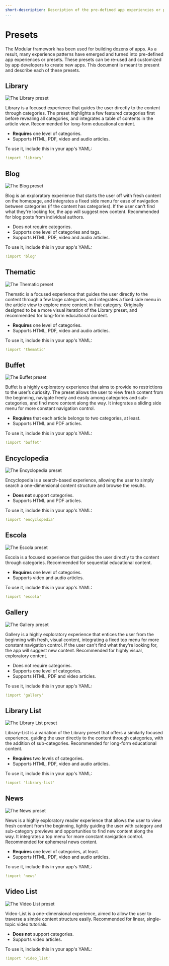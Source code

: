 ```yaml
---
short-description: Description of the pre-defined app experiencies or presets
...
```

# Presets

The Modular framework has been used for building dozens of apps. As a result, many experience patterns have emerged and turned into pre-defined app experiences or presets. These presets can be re-used and customized by app developers to create new apps. This document is meant to present and describe each of these presets.

## Library

![The Library preset](images/presets/library.svg)

Library is a focused experience that guides the user directly to the content through categories. The preset highlights a few featured categories first before revealing all categories, and integrates a table of contents in the article view. Recommended for long-form educational content.

* **Requires** one level of categories.
* Supports HTML, PDF, video and audio articles.

To use it, include this in your app's YAML:

```yaml
!import 'library'
```

## Blog

![The Blog preset](images/presets/blog.svg)

Blog is an exploratory experience that starts the user off with fresh content on the homepage, and integrates a fixed side menu for ease of navigation between categories (if the content has categories). If the user can't find what they're looking for, the app will suggest new content. Recommended for blog posts from individual authors.

* Does not require categories.
* Supports one level of categories and tags.
* Supports HTML, PDF, video and audio articles.

To use it, include this in your app's YAML:

```yaml
!import 'blog'
```

## Thematic

![The Thematic preset](images/presets/thematic.svg)

Thematic is a focused experience that guides the user directly to the content through a few large categories, and integrates a fixed side menu in the article view to explore more content in that category. Originally designed to be a more visual iteration of the Library preset, and recommended for long-form educational content.

* **Requires** one level of categories.
* Supports HTML, PDF, video and audio articles.

To use it, include this in your app's YAML:

```yaml
!import 'thematic'
```

## Buffet

![The Buffet preset](images/presets/buffet.svg)

Buffet is a highly exploratory experience that aims to provide no restrictions to the user’s curiosity. The preset allows the user to view fresh content from the beginning, navigate freely and easily among categories and sub-categories, and find more content along the way. It integrates a sliding side menu for more constant navigation control.

* **Requires** that each article belongs to two categories, at least.
* Supports HTML and PDF articles.

To use it, include this in your app's YAML:

```yaml
!import 'buffet'
```

## Encyclopedia

![The Encyclopedia preset](images/presets/encyclopedia.svg)

Encyclopedia is a search-based experience, allowing the user to simply search a one-dimensional content structure and browse the results.

* **Does not** support categories.
* Supports HTML and PDF articles.

To use it, include this in your app's YAML:

```yaml
!import 'encyclopedia'
```

## Escola

![The Escola preset](images/presets/escola.svg)

Escola is a focused experience that guides the user directly to the content through categories. Recommended for sequential educational content.

* **Requires** one level of categories.
* Supports video and audio articles.

To use it, include this in your app's YAML:

```yaml
!import 'escola'
```

## Gallery

![The Gallery preset](images/presets/gallery.svg)

Gallery is a highly exploratory experience that entices the user from the beginning with fresh, visual content, integrating a fixed top menu for more constant navigation control. If the user can't find what they're looking for, the app will suggest new content. Recommended for highly visual, exploratory content.

* Does not require categories.
* Supports one level of categories.
* Supports HTML, PDF and video articles.

To use it, include this in your app's YAML:

```yaml
!import 'gallery'
```

## Library List

![The Library List preset](images/presets/library-list.svg)

Library-List is a variation of the Library preset that offers a similarly focused experience, guiding the user directly to the content through categories, with the addition of sub-categories. Recommended for long-form educational content.

* **Requires** two levels of categories.
* Supports HTML, PDF, video and audio articles.

To use it, include this in your app's YAML:

```yaml
!import 'library-list'
```

## News

![The News preset](images/presets/news.svg)

News is a highly exploratory reader experience that allows the user to view fresh content from the beginning, lightly guiding the user with category and sub-category previews and opportunities to find new content along the way. It integrates a top menu for more constant navigation control. Recommended for ephemeral news content.

* **Requires** one level of categories, at least.
* Supports HTML, PDF, video and audio articles.

To use it, include this in your app's YAML:

```yaml
!import 'news'
```

## Video List

![The Video List preset](images/presets/video_list.svg)

Video-List is a one-dimensional experience, aimed to allow the user to traverse a simple content structure easily. Recommended for linear, single-topic video tutorials.

* **Does not** support categories.
* Supports video articles.

To use it, include this in your app's YAML:

```yaml
!import 'video_list'
```

